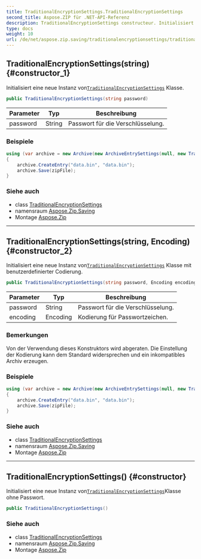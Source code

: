 ```yaml
---
title: TraditionalEncryptionSettings.TraditionalEncryptionSettings
second_title: Aspose.ZIP für .NET-API-Referenz
description: TraditionalEncryptionSettings constructeur. Initialisiert eine neue Instanz vonTraditionalEncryptionSettings Klasse.
type: docs
weight: 10
url: /de/net/aspose.zip.saving/traditionalencryptionsettings/traditionalencryptionsettings/
---
```

## TraditionalEncryptionSettings(string) {#constructor_1}

Initialisiert eine neue Instanz von[`TraditionalEncryptionSettings`](../) Klasse.

```csharp
public TraditionalEncryptionSettings(string password)
```

| Parameter | Typ | Beschreibung |
| --- | --- | --- |
| password | String | Passwort für die Verschlüsselung. |

### Beispiele

```csharp
using (var archive = new Archive(new ArchiveEntrySettings(null, new TraditionalEncryptionSettings("p@s$"))))
{
    archive.CreateEntry("data.bin", "data.bin");
    archive.Save(zipFile);
}
```

### Siehe auch

* class [TraditionalEncryptionSettings](../)
* namensraum [Aspose.Zip.Saving](../../traditionalencryptionsettings/)
* Montage [Aspose.Zip](../../../)

---

## TraditionalEncryptionSettings(string, Encoding) {#constructor_2}

Initialisiert eine neue Instanz von[`TraditionalEncryptionSettings`](../) Klasse mit benutzerdefinierter Codierung.

```csharp
public TraditionalEncryptionSettings(string password, Encoding encoding)
```

| Parameter | Typ | Beschreibung |
| --- | --- | --- |
| password | String | Passwort für die Verschlüsselung. |
| encoding | Encoding | Kodierung für Passwortzeichen. |

### Bemerkungen

Von der Verwendung dieses Konstruktors wird abgeraten. Die Einstellung der Kodierung kann dem Standard widersprechen und ein inkompatibles Archiv erzeugen.

### Beispiele

```csharp
using (var archive = new Archive(new ArchiveEntrySettings(null, new TraditionalEncryptionSettings("p£s$", System.Text.Encoding.ASCII))))
{
    archive.CreateEntry("data.bin", "data.bin");
    archive.Save(zipFile);
}
```

### Siehe auch

* class [TraditionalEncryptionSettings](../)
* namensraum [Aspose.Zip.Saving](../../traditionalencryptionsettings/)
* Montage [Aspose.Zip](../../../)

---

## TraditionalEncryptionSettings() {#constructor}

Initialisiert eine neue Instanz von[`TraditionalEncryptionSettings`](../)Klasse ohne Passwort.

```csharp
public TraditionalEncryptionSettings()
```

### Siehe auch

* class [TraditionalEncryptionSettings](../)
* namensraum [Aspose.Zip.Saving](../../traditionalencryptionsettings/)
* Montage [Aspose.Zip](../../../)


